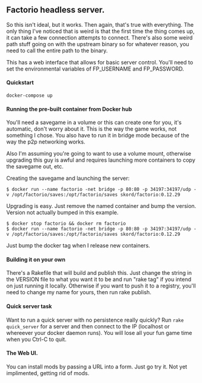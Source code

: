 ## Factorio headless server.

So this isn't ideal, but it works. Then again, that's true with everything. The only thing I've noticed that is weird is that the first time the thing comes up, it can take a few connection attempts to connect. There's also some weird path stuff going on with the upstream binary so for whatever reason, you need to call the entire path to the binary.

This has a web interface that allows for basic server control. You'll need to set the environmental variables of FP_USERNAME and FP_PASSWORD.

#### Quickstart

```docker-compose up```


#### Running the pre-built container from Docker hub

You'll need a savegame in a volume or this can create one for you, it's automatic, don't worry about it. This is the way the game works, not something I chose. You also have to run it in bridge mode because of the way the p2p networking works.

Also I'm assuming you're going to want to use a volume mount, otherwise upgrading this guy is awful and requires launching more containers to copy the savegame out, etc.

Creating the savegame and launching the server:

```
$ docker run --name factorio -net bridge -p 80:80 -p 34197:34197/udp -v /opt/factorio/saves:/opt/factorio/saves skord/factorio:0.12.29
```

Upgrading is easy. Just remove the named container and bump the version. Version not actually bumped in this example.

```
$ docker stop factorio && docker rm factorio
$ docker run --name factorio -net bridge -p 80:80 -p 34197:34197/udp -v /opt/factorio/saves:/opt/factorio/saves skord/factorio:0.12.29
```


Just bump the docker tag when I release new containers.

#### Building it on your own

There's a Rakefile that will build and publish this. Just change the string in the VERSION file to what you want it to be and run "rake tag" if you intend on just running it locally. Otherwise if you want to push it to a registry, you'll need to change my name for yours, then run rake publish.

#### Quick server task

Want to run a quick server with no persistence really quickly? Run ```rake quick_server``` for a server and then connect to the IP (localhost or whereever your docker daemon runs). You will lose all your fun game time when you Ctrl-C to quit.

#### The Web UI.

You can install mods by passing a URL into a form. Just go try it. Not yet implimented, getting rid of mods.
